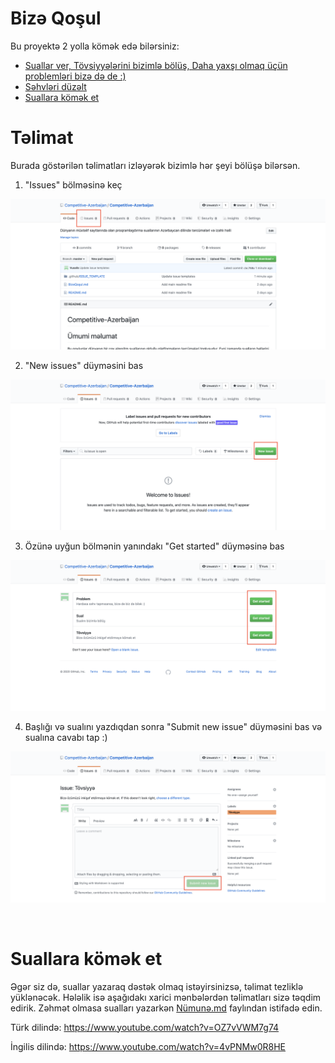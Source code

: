 # Bizə Qoşul

Bu proyektə 2 yolla kömək edə bilərsiniz:

-   [Suallar ver, Tövsiyyələrini bizimlə bölüş, Daha yaxşı olmaq üçün problemləri bizə də de :)](#təlimat)
-   [Səhvləri düzəlt](#Səhvləri-düzəlt)
-   [Suallara kömək et](#Suallara-kömək-et)

# Təlimat

Burada göstərilən təlimatları izləyərək bizimlə hər şeyi bölüşə bilərsən.

1. "Issues" bölməsinə keç

![Issues section](static/go-to-issues.png)

2. "New issues" düyməsini bas

![New issue](static/go-to-new-issue.png)

3. Özünə uyğun bölmənin yanındakı "Get started" düyməsinə bas

![Select issue](static/select-issue.png)

4. Başlığı və sualını yazdıqdan sonra "Submit new issue" düyməsini bas və sualına cavabı tap :)

![Submit issue](static/submit-issue.png)

<br>

# Suallara kömək et

Əgər siz də, suallar yazaraq dəstək olmaq istəyirsinizsə, təlimat tezliklə yüklənəcək. Hələlik isə aşağıdakı xarici mənbələrdən təlimatları sizə təqdim edirik. Zəhmət olmasa sualları yazarkən [Nümunə.md](static/Nümunə.md) faylından istifadə edin.

Türk dilində:
https://www.youtube.com/watch?v=OZ7vVWM7g74

İngilis dilində:
https://www.youtube.com/watch?v=4vPNMw0R8HE
